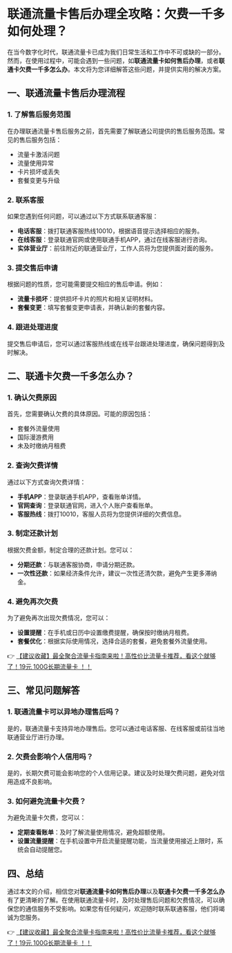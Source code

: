 # 联通流量卡售后办理全攻略：欠费一千多如何处理？

在当今数字化时代，联通流量卡已成为我们日常生活和工作中不可或缺的一部分。然而，在使用过程中，可能会遇到一些问题，如**联通流量卡如何售后办理**，或者**联通卡欠费一千多怎么办**。本文将为您详细解答这些问题，并提供实用的解决方案。

## 一、联通流量卡售后办理流程

### 1. 了解售后服务范围
在办理联通流量卡售后服务之前，首先需要了解联通公司提供的售后服务范围。常见的售后服务包括：
- 流量卡激活问题
- 流量使用异常
- 卡片损坏或丢失
- 套餐变更与升级

### 2. 联系客服
如果您遇到任何问题，可以通过以下方式联系联通客服：
- **电话客服**：拨打联通客服热线10010，根据语音提示选择相应的服务。
- **在线客服**：登录联通官网或使用联通手机APP，通过在线客服进行咨询。
- **实体营业厅**：前往附近的联通营业厅，工作人员将为您提供面对面的服务。

### 3. 提交售后申请
根据问题的性质，您可能需要提交相应的售后申请。例如：
- **流量卡损坏**：提供损坏卡片的照片和相关证明材料。
- **套餐变更**：填写套餐变更申请表，并确认新的套餐内容。

### 4. 跟进处理进度
提交售后申请后，您可以通过客服热线或在线平台跟进处理进度，确保问题得到及时解决。

## 二、联通卡欠费一千多怎么办？

### 1. 确认欠费原因
首先，您需要确认欠费的具体原因。可能的原因包括：
- 套餐外流量使用
- 国际漫游费用
- 未及时缴纳月租费

### 2. 查询欠费详情
通过以下方式查询欠费详情：
- **手机APP**：登录联通手机APP，查看账单详情。
- **官网查询**：登录联通官网，进入个人账户查看账单。
- **客服热线**：拨打10010，客服人员将为您提供详细的欠费信息。

### 3. 制定还款计划
根据欠费金额，制定合理的还款计划。您可以：
- **分期还款**：与联通客服协商，申请分期还款。
- **一次性还款**：如果经济条件允许，建议一次性还清欠款，避免产生更多滞纳金。

### 4. 避免再次欠费
为了避免再次出现欠费情况，您可以：
- **设置提醒**：在手机或日历中设置缴费提醒，确保按时缴纳月租费。
- **套餐优化**：根据实际使用情况，选择合适的套餐，避免套餐外流量使用。

👉 [【建议收藏】最全聚合流量卡指南来啦！高性价比流量卡推荐，看这个就够了！19元 100G长期流量卡 ！！](https://bit.ly/Liuliangka)

## 三、常见问题解答

### 1. 联通流量卡可以异地办理售后吗？
是的，联通流量卡支持异地办理售后。您可以通过电话客服、在线客服或前往当地联通营业厅进行办理。

### 2. 欠费会影响个人信用吗？
是的，长期欠费可能会影响您的个人信用记录。建议及时处理欠费问题，避免对信用造成不良影响。

### 3. 如何避免流量卡欠费？
为避免流量卡欠费，您可以：
- **定期查看账单**：及时了解流量使用情况，避免超额使用。
- **设置流量提醒**：在手机设置中开启流量提醒功能，当流量使用接近上限时，系统会自动提醒您。

## 四、总结

通过本文的介绍，相信您对**联通流量卡如何售后办理**以及**联通卡欠费一千多怎么办**有了更清晰的了解。在使用联通流量卡时，及时处理售后问题和欠费情况，可以确保您的通信服务不受影响。如果您有任何疑问，欢迎随时联系联通客服，他们将竭诚为您服务。

👉 [【建议收藏】最全聚合流量卡指南来啦！高性价比流量卡推荐，看这个就够了！19元 100G长期流量卡 ！！](https://bit.ly/Liuliangka)